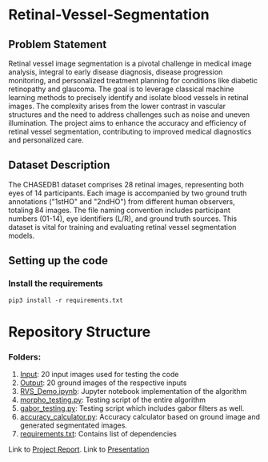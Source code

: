 # Retinal-Vessel-Segmentation

## Problem Statement

Retinal vessel image segmentation is a pivotal challenge in medical image analysis, integral to early disease diagnosis, disease progression monitoring, and personalized treatment planning for conditions like diabetic retinopathy and glaucoma. The goal is to leverage classical machine learning methods to precisely identify and isolate blood vessels in retinal images. The complexity arises from the lower contrast in vascular structures and the need to address challenges such as noise and uneven illumination. The project aims to enhance the accuracy and efficiency of retinal vessel segmentation, contributing to improved medical diagnostics and personalized care.

## Dataset Description
The CHASEDB1 dataset comprises 28 retinal images, representing both eyes of 14 participants. Each image is accompanied by two ground truth annotations ("1stHO" and "2ndHO") from different human observers, totaling 84 images. The file naming convention includes participant numbers (01-14), eye identifiers (L/R), and ground truth sources. This dataset is vital for training and evaluating retinal vessel segmentation models.

## Setting up the code
### Install the requirements
```  
pip3 install -r requirements.txt
```

#  Repository Structure
### Folders:
1. [Input](https://github.com/UtsvGrg/Retinal-Vessel-Segmentation/tree/main/Input): 20 input images used for testing the code
2. [Output](https://github.com/UtsvGrg/Retinal-Vessel-Segmentation/tree/main/Ouput): 20 ground images of the respective inputs
3. [RVS_Demo.ipynb](https://github.com/UtsvGrg/Retinal-Vessel-Segmentation/blob/main/RVS_Demo.ipynb): Jupyter notebook implementation of the algorithm
4. [morpho_testing.py](https://github.com/UtsvGrg/Retinal-Vessel-Segmentation/blob/main/morpho_testing.py): Testing script of the entire algorithm
5. [gabor_testing.py](https://github.com/UtsvGrg/Retinal-Vessel-Segmentation/blob/main/gabor_testing.py): Testing script which includes gabor filters as well.
6. [accuracy_calculator.py](https://github.com/UtsvGrg/Retinal-Vessel-Segmentation/blob/main/accuracy_calculator.py): Accuracy calculator based on ground image and generated segmentated images.
7. [requirements.txt](https://github.com/UtsvGrg/Retinal-Vessel-Segmentation/blob/main/requirements.txt): Contains list of dependencies

Link to [Project Report](https://github.com/UtsvGrg/Retinal-Vessel-Segmentation/blob/main/RVS_ProjectReport.pdf). 
Link to [Presentation](https://github.com/UtsvGrg/Retinal-Vessel-Segmentation/blob/main/Retinal%20Vessel%20Segmentation.pdf)

